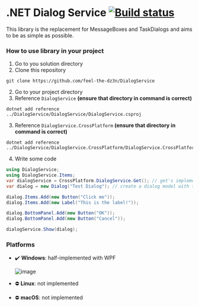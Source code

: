 # .NET Dialog Service [![Build status](https://ci.appveyor.com/api/projects/status/g3jr0r74wmgmm90h?svg=true)](https://ci.appveyor.com/project/feel-the-dz3n/dialogservice)
This library is the replacement for MessageBoxes and TaskDialogs and aims to be as simple as possible.

### How to use library in your project
1. Go to you solution directory
2. Clone this repository
```
git clone https://github.com/feel-the-dz3n/DialogService
```
2. Go to your project directory 
3. Reference ``DialogService`` **(ensure that directory in command is correct)**
```
dotnet add reference ../DialogService/DialogService/DialogService.csproj
```
3. Reference ``DialogService.CrossPlatform`` **(ensure that directory in command is correct)**
```
dotnet add reference ../DialogService/DialogService.CrossPlatform/DialogService.CrossPlatform.csproj
```
4. Write some code
```csharp
using DialogService;
using DialogService.Items;
var dialogService = CrossPlatform.DialogService.Get(); // get's implementation for current platform
var dialog = new Dialog("Test Dialog"); // create a dialog model with title

dialog.Items.Add(new Button("Click me"));
dialog.Items.Add(new Label("This is the label!"));

dialog.BottomPanel.Add(new Button("OK"));
dialog.BottomPanel.Add(new Button("Cancel"));

dialogService.Show(dialog);
```

### Platforms
 - ✔️ **Windows**: half-implemented with WPF
 
   ![image](https://user-images.githubusercontent.com/25367511/80859811-2dbdee00-8c6c-11ea-8ecc-558f96a3f692.png)
   
 - ⛔ **Linux**: not implemented
 - ⛔ **macOS**: not implemented
